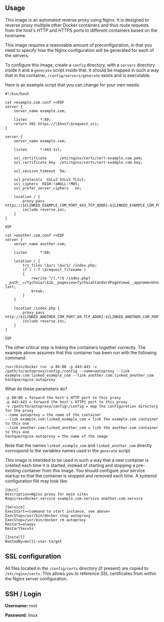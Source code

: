 Usage
----------

This image is an automated reverse proxy using Nginx.  It is designed to reverse proxy multiple other Docker containers and thus route requests from the host's HTTP and HTTPS ports to different containers based on the hostname.

This image requires a reasonable amount of preconfiguration, in that you need to specify how the Nginx configuration will be generated for each of the servers.

To configure this image, create a `config` directory, with a `servers` directory inside it and a `generate` script inside that.  It should be mapped in such a way that in the container, `/config/servers/generate` exists and is executable.

Here is an example script that you can change for your own needs:

    #!/bin/bash
    
    cat >example.com.conf <<EOF
    server {
        server_name example.com;
    
        listen      *:80;
        return 301 https://\$host\$request_uri;
    }
    
    server {
        server_name example.com;
    
        listen      *:443 ssl;
    
        ssl_certificate      /etc/nginx/certs/cert-example.com.pem;
        ssl_certificate_key  /etc/nginx/certs/cert-example.com.key;
    
        ssl_session_timeout  5m;
    
        ssl_protocols  SSLv2 SSLv3 TLSv1;
        ssl_ciphers  HIGH:!aNULL:!MD5;
        ssl_prefer_server_ciphers   on;
    
        location / {
            proxy_pass https://${LINKED_EXAMPLE_COM_PORT_443_TCP_ADDR}:${LINKED_EXAMPLE_COM_PORT_443_TCP_PORT};
            include reverse.inc;
        }
    }
    
    EOF
    
    cat >another.com.conf <<EOF
    server {
        server_name another.com;
    
        listen      *:80;
    
        location / {
            try_files \$uri \$uri/ /index.php;
            if ( !-f \$request_filename )
            {
                rewrite ^/(.*)$ /index.php?__path__=/tychaia/\$1&__pageview=TychaiaStandardPageView&__appname=Unearth last;
                break;
            }
        }
    
        location /index.php {
            proxy_pass http://${LINKED_ANOTHER_COM_PORT_80_TCP_ADDR}:${LINKED_ANOTHER_COM_PORT_80_TCP_PORT};
            include reverse.inc;
        }
    }
    
    EOF
    
The other critical step is linking the containers together correctly.  The example above assumes that this container has been run with the following command:

    /usr/bin/docker run -p 80:80 -p 443:443 -v /path/to/autoproxy/config:/config --name=autoproxy --link example.com:linked_example_com --link another.com:linked_another_com hachque/nginx-autoproxy
    
What do these parameters do?

    -p 80:80 = forward the host's HTTP port to this proxy
    -p 443:443 = forward the host's HTTPS port to this proxy
    -v /path/to/autoproxy/config:/config = map the configuration directory for the proxy
    --name autoproxy = the name of the container
    --link example.com:linked_example_com = link the example.com container to this one
    --link another.com:linked_another_com = link the another.com container to this one
    hachque/nginx-autoproxy = the name of the image
    
Note that the names `linked_example_com` and `linked_another_com` directly corrospond to the variables names used in the `generate` script.

This image is intended to be used in such a way that a new container is created each time it is started, instead of starting and stopping a pre-existing container from this image.  You should configure your service startup so that the container is stopped and removed each time.  A systemd configuration file may look like:
    
    [Unit]
    Description=Nginx proxy for main sites
    Requires=docker.service example.com.service another.com.service
    
    [Service]
    ExecStart=<command to start instance, see above>
    ExecStop=/usr/bin/docker stop autoproxy
    ExecStop=/usr/bin/docker rm autoproxy
    Restart=always
    RestartSec=5s
    
    [Install]
    WantedBy=multi-user.target

SSL configuration
-------------------

All files located in the `/config/certs` directory (if present) are copied to `/etc/nginx/certs`.  This allows you to reference SSL certificates from within the Nginx server configuration.

SSH / Login
--------------

**Username:** root

**Password:** linux

